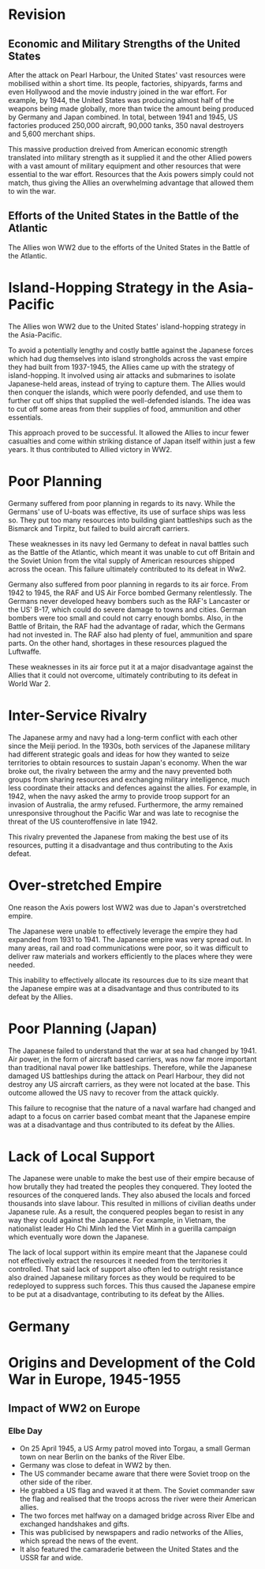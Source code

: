 # Revision
## Economic and Military Strengths of the United States

After the attack on Pearl Harbour, the United States' vast resources were mobilised within a short time. Its people, factories, shipyards, farms and even Hollywood and the movie industry joined in the war effort. For example, by 1944, the United States was producing almost half of the weapons being made globally, more than twice the amount being produced by Germany and Japan combined. In total, between 1941 and 1945, US factories produced 250,000 aircraft, 90,000 tanks, 350 naval destroyers and 5,600 merchant ships.

This massive production dreived from American economic strength translated into military strength as it supplied it and the other Allied powers with a vast amount of military equipment and other resources that were essential to the war effort. Resources that the Axis powers simply could not match, thus giving the Allies an overwhelming advantage that allowed them to win the war.

## Efforts of the United States in the Battle of the Atlantic

The Allies won WW2 due to the efforts of the United States in the Battle of the Atlantic.



# Island-Hopping Strategy in the Asia-Pacific

The Allies won WW2 due to the United States' island-hopping strategy in the Asia-Pacific.

To avoid a potentially lengthy and costly battle against the Japanese forces which had dug themselves into island strongholds across the vast empire they had built from 1937-1945, the Allies came up with the strategy of island-hopping. It involved using air attacks and submarines to isolate Japanese-held areas, instead of trying to capture them. The Allies would then conquer the islands, which were poorly defended, and use them to further cut off ships that supplied the
well-defended islands. The idea was to cut off some areas from their supplies of food, ammunition and other essentials.

This approach proved to be successful. It allowed the Allies to incur fewer casualties and come within striking distance of Japan itself within just a few years. It thus contributed to Allied victory in WW2.

# Poor Planning

Germany suffered from poor planning in regards to its navy. While the Germans' use of U-boats was effective, its use of surface ships was less so. They put too many resources into building giant battleships such as the Bismarck and Tirpitz, but failed to build aircraft carriers.

These weaknesses in its navy led Germany to defeat in naval battles such as the Battle of the Atlantic, which meant it was unable to cut off Britain and the Soviet Union from the vital supply of American resources shipped across the ocean. This failure ultimately contributed to its defeat in Ww2.

Germany also suffered from poor planning in regards to its air force. From 1942 to 1945, the RAF and US Air Force bombed Germany relentlessly. The Germans never developed heavy bombers such as the RAF's Lancaster or the US' B-17, which could do severe damage to towns and cities. German bombers were too small and could not carry enough bombs. Also, in the Battle of Britain, the RAF had the advantage of radar, which the Germans had not invested in. The RAF also had plenty of fuel, ammunition and spare parts. On the other hand, shortages in these resources plagued the Luftwaffe.

These weaknesses in its air force put it at a major disadvantage against the Allies that it could not overcome, ultimately contributing to its defeat in World War 2.

# Inter-Service Rivalry
The Japanese army and navy had a long-term conflict with each other since the Meiji period. In the 1930s, both services of the Japanese military had different strategic goals and ideas for how they wanted to seize territories to obtain resources to sustain Japan's economy. When the war broke out, the rivalry between the army and the navy prevented both groups from sharing resources and exchanging military intelligence, much less coordinate their attacks and defences against the
allies. For example, in 1942, when the navy asked the army to provide troop support for an invasion of Australia, the army refused. Furthermore, the army remained unresponsive throughout the Pacific War and was late to recognise the threat of the US counteroffensive in late 1942.

This rivalry prevented the Japanese from making the best use of its resources, putting it a disadvantage and thus contributing to the Axis defeat.

# Over-stretched Empire

One reason the Axis powers lost WW2 was due to Japan's overstretched empire.

The Japanese were unable to effectively leverage the empire they had expanded from 1931 to 1941. The Japanese empire was very spread out. In many areas, rail and road communications were poor, so it was difficult to deliver raw materials and workers efficiently to the places where they were needed.

This inability to effectively allocate its resources due to its size meant that the Japanese empire was at a disadvantage and thus contributed to its defeat by the Allies.

# Poor Planning (Japan)

The Japanese failed to understand that the war at sea had changed by 1941. Air power, in the form of aircraft based carriers, was now far more important than traditional naval power like battleships. Therefore, while the Japanese damaged US battleships during the attack on Pearl Harbour, they did not destroy any US aircraft carriers, as they were not located at the base. This outcome allowed the US navy to recover from the attack quickly.

This failure to recognise that the nature of a naval warfare had changed and adapt to a focus on carrier based combat meant that the Japanese empire was at a disadvantage and thus contributed to its defeat by the Allies. 

# Lack of Local Support

The Japanese were unable to make the best use of their empire because of how brutally they had treated the peoples they conquered. They looted the resources of the conquered lands. They also abused the locals and forced thousands into slave labour. This resulted in millions of civilian deaths under Japanese rule. As a result, the conquered peoples began to resist in any way they could against the Japanese. For example, in Vietnam, the nationalist leader Ho Chi Minh led the Viet
Minh in a guerilla campaign which eventually wore down the Japanese.

The lack of local support within its empire meant that the Japanese could not effectively extract the resources it needed from the territories it controlled. That said lack of support also often led to outright resistance also drained Japanese military forces as they would be required to be redeployed to suppress such forces. This thus caused the Japanese empire to be put at a disadvantage, contributing to its defeat by the Allies.

# Germany

# Origins and Development of the Cold War in Europe, 1945-1955

## Impact of WW2 on Europe

### Elbe Day

- On 25 April 1945, a US Army patrol moved into Torgau, a small German town on near Berlin on the banks of the River Elbe.
- Germany was close to defeat in WW2 by then.
- The US commander became aware that there were Soviet troop on the other side of the riber.
- He grabbed a US flag and waved it at them. The Soviet commander saw the flag and realised that the troops across the river were their American allies.
- The two forces met halfway on a damaged bridge across River Elbe and exchanged handshakes and gifts.
- This was publicised by newspapers and radio networks of the Allies, which spread the news of the event.
- It also featured the camaraderie between the United States and the USSR far and wide.


